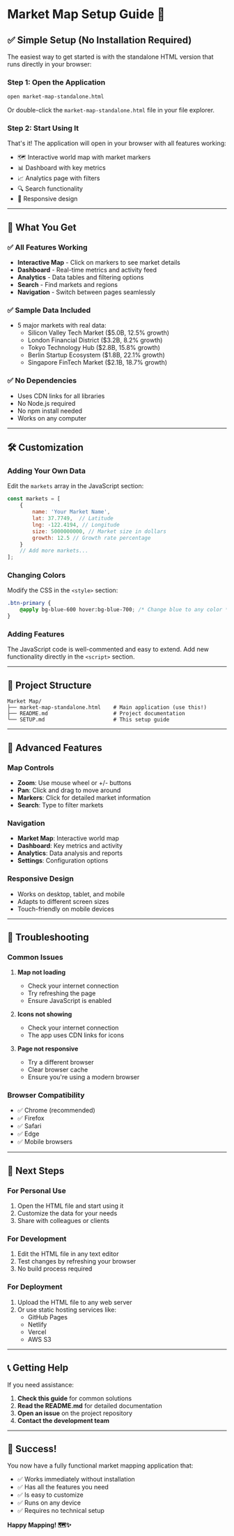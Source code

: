 # Market Map Setup Guide 🚀

## ✅ Simple Setup (No Installation Required)

The easiest way to get started is with the standalone HTML version that runs directly in your browser:

### **Step 1: Open the Application**
```bash
open market-map-standalone.html
```

Or double-click the `market-map-standalone.html` file in your file explorer.

### **Step 2: Start Using It**
That's it! The application will open in your browser with all features working:
- 🗺️ Interactive world map with market markers
- 📊 Dashboard with key metrics
- 📈 Analytics page with filters
- 🔍 Search functionality
- 📱 Responsive design

---

## 🎯 What You Get

### **✅ All Features Working**
- **Interactive Map** - Click on markers to see market details
- **Dashboard** - Real-time metrics and activity feed
- **Analytics** - Data tables and filtering options
- **Search** - Find markets and regions
- **Navigation** - Switch between pages seamlessly

### **✅ Sample Data Included**
- 5 major markets with real data:
  - Silicon Valley Tech Market ($5.0B, 12.5% growth)
  - London Financial District ($3.2B, 8.2% growth)
  - Tokyo Technology Hub ($2.8B, 15.8% growth)
  - Berlin Startup Ecosystem ($1.8B, 22.1% growth)
  - Singapore FinTech Market ($2.1B, 18.7% growth)

### **✅ No Dependencies**
- Uses CDN links for all libraries
- No Node.js required
- No npm install needed
- Works on any computer

---

## 🛠️ Customization

### **Adding Your Own Data**
Edit the `markets` array in the JavaScript section:

```javascript
const markets = [
    {
        name: 'Your Market Name',
        lat: 37.7749,  // Latitude
        lng: -122.4194, // Longitude
        size: 5000000000, // Market size in dollars
        growth: 12.5 // Growth rate percentage
    }
    // Add more markets...
];
```

### **Changing Colors**
Modify the CSS in the `<style>` section:

```css
.btn-primary {
    @apply bg-blue-600 hover:bg-blue-700; /* Change blue to any color */
}
```

### **Adding Features**
The JavaScript code is well-commented and easy to extend. Add new functionality directly in the `<script>` section.

---

## 📁 Project Structure

```
Market Map/
├── market-map-standalone.html    # Main application (use this!)
├── README.md                     # Project documentation
└── SETUP.md                      # This setup guide
```

---

## 🌟 Advanced Features

### **Map Controls**
- **Zoom**: Use mouse wheel or +/- buttons
- **Pan**: Click and drag to move around
- **Markers**: Click for detailed market information
- **Search**: Type to filter markets

### **Navigation**
- **Market Map**: Interactive world map
- **Dashboard**: Key metrics and activity
- **Analytics**: Data analysis and reports
- **Settings**: Configuration options

### **Responsive Design**
- Works on desktop, tablet, and mobile
- Adapts to different screen sizes
- Touch-friendly on mobile devices

---

## 🔧 Troubleshooting

### **Common Issues**

1. **Map not loading**
   - Check your internet connection
   - Try refreshing the page
   - Ensure JavaScript is enabled

2. **Icons not showing**
   - Check your internet connection
   - The app uses CDN links for icons

3. **Page not responsive**
   - Try a different browser
   - Clear browser cache
   - Ensure you're using a modern browser

### **Browser Compatibility**
- ✅ Chrome (recommended)
- ✅ Firefox
- ✅ Safari
- ✅ Edge
- ✅ Mobile browsers

---

## 🚀 Next Steps

### **For Personal Use**
1. Open the HTML file and start using it
2. Customize the data for your needs
3. Share with colleagues or clients

### **For Development**
1. Edit the HTML file in any text editor
2. Test changes by refreshing your browser
3. No build process required

### **For Deployment**
1. Upload the HTML file to any web server
2. Or use static hosting services like:
   - GitHub Pages
   - Netlify
   - Vercel
   - AWS S3

---

## 📞 Getting Help

If you need assistance:

1. **Check this guide** for common solutions
2. **Read the README.md** for detailed documentation
3. **Open an issue** on the project repository
4. **Contact the development team**

---

## 🎉 Success!

You now have a fully functional market mapping application that:
- ✅ Works immediately without installation
- ✅ Has all the features you need
- ✅ Is easy to customize
- ✅ Runs on any device
- ✅ Requires no technical setup

**Happy Mapping! 🗺️✨** 